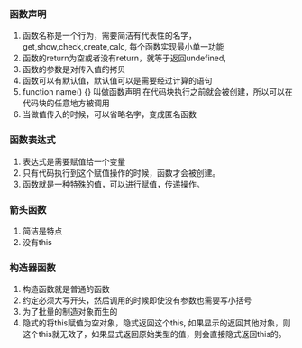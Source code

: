 

### 函数声明
1. 函数名称是一个行为，需要简洁有代表性的名字， get,show,check,create,calc, 每个函数实现最小单一功能
2. 函数的return为空或者没有return，就等于返回undefined, 
3. 函数的参数是对传入值的拷贝
4. 函数可以有默认值，默认值可以是需要经过计算的语句
5. function name() {} 叫做函数声明 在代码块执行之前就会被创建，所以可以在代码块的任意地方被调用
6. 当做值传入的时候，可以省略名字，变成匿名函数
   


### 函数表达式
1. 表达式是需要赋值给一个变量
2. 只有代码执行到这个赋值操作的时候，函数才会被创建。
3. 函数就是一种特殊的值，可以进行赋值，传递操作。


### 箭头函数
1. 简洁是特点
2. 没有this

### 构造器函数
1. 构造函数就是普通的函数
2. 约定必须大写开头，然后调用的时候即使没有参数也需要写小括号
3. 为了批量的制造对象而生的
4. 隐式的将this赋值为空对象，隐式返回这个this, 如果显示的返回其他对象，则这个this就无效了，如果显式返回原始类型的值，则会直接隐式返回this的。